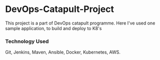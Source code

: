 # DevOps-Catapult-Project
This project is a part of DevOps catapult programme.
Here I've used one sample application, to build and deploy to K8's


### Technology Used
Git, Jenkins, Maven, Ansible, Docker, Kubernetes, AWS.
